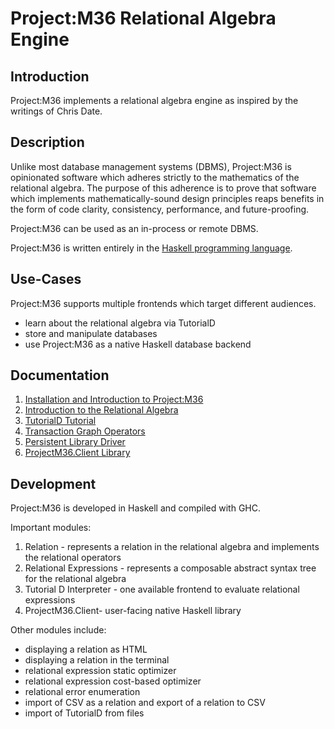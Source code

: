 # Project:M36 Relational Algebra Engine

## Introduction

Project:M36 implements a relational algebra engine as inspired by the writings of Chris Date.

## Description

Unlike most database management systems (DBMS), Project:M36 is opinionated software which adheres strictly to the mathematics of the relational algebra. The purpose of this adherence is to prove that software which implements mathematically-sound design principles reaps benefits in the form of code clarity, consistency, performance, and future-proofing.

Project:M36 can be used as an in-process or remote DBMS.

Project:M36 is written entirely in the [Haskell programming language](https://www.haskell.org/).

## Use-Cases

Project:M36 supports multiple frontends which target different audiences.

* learn about the relational algebra via TutorialD
* store and manipulate databases
* use Project:M36 as a native Haskell database backend

## Documentation

1. [Installation and Introduction to Project:M36](docs/introduction_to_projectm36.markdown)
1. [Introduction to the Relational Algebra](docs/introduction_to_the_relational_algebra.markdown)
1. [TutorialD Tutorial](docs/tutd_tutorial.markdown)
1. [Transaction Graph Operators](docs/transaction_graph_operators.markdown)
1. [Persistent Library Driver](docs/persistent_library_driver.markdown)
1. [ProjectM36.Client Library](docs/projectm36_client_library.markdown)

  
## Development

Project:M36 is developed in Haskell and compiled with GHC. 

Important modules:

1. Relation - represents a relation in the relational algebra and implements the relational operators
2. Relational Expressions - represents a composable abstract syntax tree for the relational algebra
3. Tutorial D Interpreter - one available frontend to evaluate relational expressions
4. ProjectM36.Client- user-facing native Haskell library

Other modules include:

* displaying a relation as HTML
* displaying a relation in the terminal
* relational expression static optimizer
* relational expression cost-based optimizer
* relational error enumeration
* import of CSV as a relation and export of a relation to CSV
* import of TutorialD from files